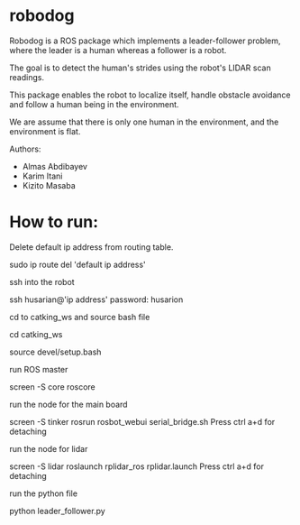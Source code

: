 # robodog

Robodog is a ROS package which implements a leader-follower problem, where the leader is a human whereas a follower is a robot.
 
The goal is to detect the human's strides using the robot's LIDAR scan readings.

This package enables the robot to localize itself, handle obstacle avoidance and follow a human being in the environment.

We are assume that there is only one human in the environment, and the environment is flat.

Authors:
- Almas Abdibayev
- Karim Itani
- Kizito Masaba

# How to run:

Delete default ip address from routing table.

sudo ip route del 'default ip address'

ssh into the robot

ssh husarian@'ip address'
password: husarion

cd to catking_ws and source bash file

cd catking_ws

source devel/setup.bash

run ROS master

screen -S core
roscore

run the node for the main board

screen -S tinker
rosrun rosbot_webui serial_bridge.sh
Press ctrl a+d for detaching

run the node for lidar

screen -S lidar
roslaunch rplidar_ros rplidar.launch
Press ctrl a+d for detaching

run the python file

python leader_follower.py
